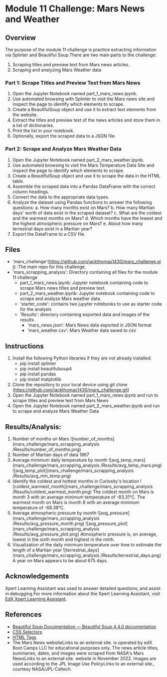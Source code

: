 # Module 11 Challenge: Mars News and Weather 

## Overview

The purpose of the module 11 challenge is practice extracting information via  Splinter and Beautiful Soup.There are two main parts to the challenge: 

1. Scraping titles and preview text from Mars news articles. 
2. Scraping and analyzing Mars Weather data 
    
### Part 1: Scrape Titles and Preview Text from Mars News

1. Open the Jupyter Notebook named part_1_mars_news.ipynb.
2. Use automated browsing with Splinter to visit the Mars news site and inspect the page to identify which elements to scrape.
3. Create a BeautifulSoup object and use it to extract text elements from the website.
4. Extract the titles and preview text of the news articles and store them in a list of dictionaries.
5. Print the list in your notebook.
6. Optionally, export the scraped data to a JSON file.

### Part 2: Scrape and Analyze Mars Weather Data

1. Open the Jupyter Notebook named part_2_mars_weather.ipynb.
2. Use automated browsing to visit the Mars Temperature Data Site and inspect the page to identify which elements to scrape.
3. Create a BeautifulSoup object and use it to scrape the data in the HTML table.
4. Assemble the scraped data into a Pandas DataFrame with the correct column headings.
5. Convert the data to the appropriate data types.
6. Analyze the dataset using Pandas functions to answer the following questions:
   a. How many months exist on Mars?
   b. How many Martian days' worth of data exist in the scraped dataset?
   c. What are the coldest and the warmest months on Mars?
   d. Which months have the lowest and the highest atmospheric pressure on Mars?
   e. About how many terrestrial days exist in a Martian year?
7. Export the DataFrame to a CSV file.

## Files

- 'mars_challenge'(https://github.com/jackthomas1430/mars_challenge.git) :The main repo for this challenge.
- 'mars_scrapping_analysis': Directory containing all files for the module 11 challenge 
    - part_1_mars_news.ipynb: Jupyter notebook containing code to scrape Mars news titles and preview text.
    - part_2_mars_weather.ipynb: Jupyter notebook containing code to scrape and analyze Mars weather data.
    - 'starter_code': contains two jupyter notebooks to use as starter code for the analysis 
    - 'Results': directory containing exported data and images of the results 
        - 'mars_news.json': Mars News data exported in JSON format
        - 'mars_weather.csv': Mars Weather data saved to csv
    
## Instructions

1. Install the following Python libraries if they are not already installed:
    - pip install splinter
    - pip install beautifulsoup4
    - pip install pandas
    - pip install matplotlib
2. Clone the repository to your local device using git clone (https://github.com/jackthomas1430/mars_challenge.git)
3. Open the Jupyter Notebook named part_1_mars_news.ipynb and run to scrape titles and preview text from Mars News
4. Open the Jupyter Notebook named part_2_mars_weather.ipynb and run to scrape and analyze Mars Weather Data

## Results/Analysis: 

1. Number of months on Mars
    ![number_of_months](mars_challenge/mars_scrapping_analysis /Results/number_of_months.png)
2. Number of Martian days of data
    1867
3. Average minimum daily temperature by month
    ![avg_temp_mars](mars_challenge/mars_scrapping_analysis /Results/avg_temp_mars.png)
    ![avg_temp_plot](mars_challenge/mars_scrapping_analysis /Results/avg_min_temp.png)
4. Identify the coldest and hottest months in Curiosity's location
    ![coldest_warmest_month](mars_challenge/mars_scrapping_analysis /Results/coldest_warmest_month.png)
    The coldest month on Mars is month 3 with an average minimum temperature of -83.31°C.
    The warmest month on Mars is month 8 with an average minimum temperature of -68.38°C. 
4. Average atmospheric pressure by month
    ![avg_pressure](mars_challenge/mars_scrapping_analysis /Results/avg_pressure_month.png)
    ![avg_pressure_plot](mars_challenge/mars_scrapping_analysis /Results/avg_pressure_plot.png)
    Atmospheric pressure is, on average, lowest in the sixth month and highest in the ninth.
5. Visualization of the daily minimum temperature over time to estimate the length of a Martian year
    ![terrestrial_days](mars_challenge/mars_scrapping_analysis /Results/terrestrial_days.png)
    A year on Mars appears to be about 675 days.
     
## Acknowledgements

Xpert Learning Assistant was used to answer detailed questions, and assist in debugging.For more information about the Xpert Learning Assistant, visit [EdX Xpert Learning Assistant](https://www.edx.org/). 
    
## References
- [Beautiful Soup Documentation — Beautiful Soup 4.4.0 documentation](https://beautiful-soup-4.readthedocs.io/en/latest/)
- [CSS Selectors](https://beautiful-soup-4.readthedocs.io/en/latest/#css-selectors)
- [HTML Tags](https://www.w3schools.com/tags/)
- The Mars News websiteLinks to an external site. is operated by edX Boot Camps LLC for educational purposes only. The news article titles, summaries, dates, and images were scraped from NASA's Mars NewsLinks to an external site. website in November 2022. Images are used according to the JPL Image Use PolicyLinks to an external site., courtesy NASA/JPL-Caltech.
